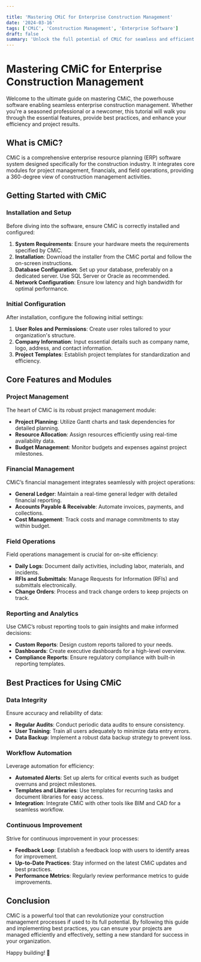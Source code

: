 ```yaml
---

title: 'Mastering CMiC for Enterprise Construction Management'
date: '2024-03-16'
tags: ['CMiC', 'Construction Management', 'Enterprise Software']
draft: false
summary: 'Unlock the full potential of CMiC for seamless and efficient construction management with our comprehensive tutorial and best practices.'
---
```


# Mastering CMiC for Enterprise Construction Management

Welcome to the ultimate guide on mastering CMiC, the powerhouse software enabling seamless enterprise construction management. Whether you're a seasoned professional or a newcomer, this tutorial will walk you through the essential features, provide best practices, and enhance your efficiency and project results.

## What is CMiC?

CMiC is a comprehensive enterprise resource planning (ERP) software system designed specifically for the construction industry. It integrates core modules for project management, financials, and field operations, providing a 360-degree view of construction management activities. 

## Getting Started with CMiC

### Installation and Setup

Before diving into the software, ensure CMiC is correctly installed and configured:

1. **System Requirements**: Ensure your hardware meets the requirements specified by CMiC.
2. **Installation**: Download the installer from the CMiC portal and follow the on-screen instructions.
3. **Database Configuration**: Set up your database, preferably on a dedicated server. Use SQL Server or Oracle as recommended.
4. **Network Configuration**: Ensure low latency and high bandwidth for optimal performance.

### Initial Configuration

After installation, configure the following initial settings:

1. **User Roles and Permissions**: Create user roles tailored to your organization's structure.
2. **Company Information**: Input essential details such as company name, logo, address, and contact information.
3. **Project Templates**: Establish project templates for standardization and efficiency.

## Core Features and Modules

### Project Management

The heart of CMiC is its robust project management module:

- **Project Planning**: Utilize Gantt charts and task dependencies for detailed planning.
- **Resource Allocation**: Assign resources efficiently using real-time availability data.
- **Budget Management**: Monitor budgets and expenses against project milestones.

### Financial Management

CMiC’s financial management integrates seamlessly with project operations:

- **General Ledger**: Maintain a real-time general ledger with detailed financial reporting.
- **Accounts Payable & Receivable**: Automate invoices, payments, and collections.
- **Cost Management**: Track costs and manage commitments to stay within budget.

### Field Operations

Field operations management is crucial for on-site efficiency:

- **Daily Logs**: Document daily activities, including labor, materials, and incidents.
- **RFIs and Submittals**: Manage Requests for Information (RFIs) and submittals electronically.
- **Change Orders**: Process and track change orders to keep projects on track.

### Reporting and Analytics

Use CMiC’s robust reporting tools to gain insights and make informed decisions:

- **Custom Reports**: Design custom reports tailored to your needs.
- **Dashboards**: Create executive dashboards for a high-level overview.
- **Compliance Reports**: Ensure regulatory compliance with built-in reporting templates.

## Best Practices for Using CMiC

### Data Integrity

Ensure accuracy and reliability of data:

- **Regular Audits**: Conduct periodic data audits to ensure consistency.
- **User Training**: Train all users adequately to minimize data entry errors.
- **Data Backup**: Implement a robust data backup strategy to prevent loss.

### Workflow Automation

Leverage automation for efficiency:

- **Automated Alerts**: Set up alerts for critical events such as budget overruns and project milestones.
- **Templates and Libraries**: Use templates for recurring tasks and document libraries for easy access.
- **Integration**: Integrate CMiC with other tools like BIM and CAD for a seamless workflow.

### Continuous Improvement

Strive for continuous improvement in your processes:

- **Feedback Loop**: Establish a feedback loop with users to identify areas for improvement.
- **Up-to-Date Practices**: Stay informed on the latest CMiC updates and best practices.
- **Performance Metrics**: Regularly review performance metrics to guide improvements.

## Conclusion

CMiC is a powerful tool that can revolutionize your construction management processes if used to its full potential. By following this guide and implementing best practices, you can ensure your projects are managed efficiently and effectively, setting a new standard for success in your organization.

Happy building! 🚀